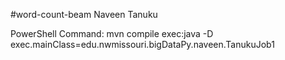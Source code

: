 #word-count-beam
Naveen Tanuku

PowerShell Command:
mvn compile exec:java -D exec.mainClass=edu.nwmissouri.bigDataPy.naveen.TanukuJob1